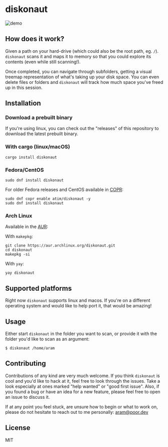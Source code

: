 # diskonaut
![demo](demo.gif)

## How does it work?

Given a path on your hard-drive (which could also be the root path, eg. `/`). `diskonaut` scans it and maps it to memory so that you could explore its contents (even while still scanning!).

Once completed, you can navigate through subfolders, getting a visual treemap representation of what's taking up your disk space. You can even delete files or folders and `diskonaut` will track how much space you've freed up in this session.

## Installation

### Download a prebuilt binary
If you're using linux, you can check out the "releases" of this repository to download the latest prebuilt binary.

### With cargo (linux/macOS)
`cargo install diskonaut`

### Fedora/CentOS

```
sudo dnf install diskonaut
```
For older Fedora releases and CentOS available in [COPR](https://copr.fedorainfracloud.org/coprs/atim/diskonaut/):
```
sudo dnf copr enable atim/diskonaut -y
sudo dnf install diskonaut
```

### Arch Linux

Available in the [AUR](https://aur.archlinux.org/packages/diskonaut):

With `makepkg`:
```
git clone https://aur.archlinux.org/diskonaut.git
cd diskonaut
makepkg -si
```
With `yay`:
```
yay diskonaut
```

## Supported platforms
Right now `diskonaut` supports linux and macos. If you're on a different operating system and would like to help port it, that would be amazing!

## Usage
Either start `diskonaut` in the folder you want to scan, or provide it with the folder you'd like to scan as an argument:
```
$ diskonaut /home/aram
```

## Contributing
Contributions of any kind are very much welcome. If you think `diskonaut` is cool and you'd like to hack at it, feel free to look through the issues. Take a look especially at ones marked "help wanted" or "good first issue".
Also, if you found a bug or have an idea for a new feature, please feel free to open an issue to discuss it.

If at any point you feel stuck, are unsure how to begin or what to work on, please do not hesitate to reach out to me personally: aram@poor.dev

## License
MIT
